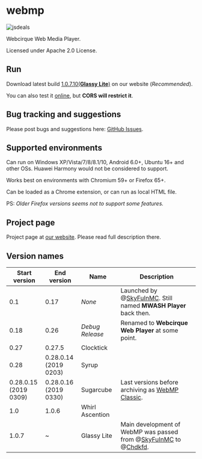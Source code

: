 # webmp

![jsdeals](https://github.com/webcirque/webmp/workflows/jsdeals/badge.svg)

Webcirque Web Media Player.

Licensed under Apache 2.0 License.

## Run

Download latest build [1.0.7.10(**Glassy Lite**)](https://webcirque.github.io/pwcq-pages/projects/webmp/builds/1.0.7.10.zip) on our website (_Recommended_).

You can also test it [online](https://webcirque.github.io/webmp), but **CORS will restrict it**.

## Bug tracking and suggestions

Please post bugs and suggestions here: [GitHub Issues](https://github.com/webcirque/webmp/issues).

## Supported environments

Can run on Windows XP/Vista/7/8/8.1/10, Android 6.0+, Ubuntu 16+ and other OSs. Huawei Harmony would not be considered to support.

Works best on environments with Chromium 59+ or Firefox 65+.

Can be loaded as a Chrome extension, or can run as local HTML file.

PS: _Older Firefox versions seems not to support some features._

## Project page

Project page at [our website](https://webcirque.github.io/pwcq-pages/project/webmp). Please read full description there.

<!--Get FLV [https://api.bilibili.com/x/player/playurl?avid=58451592&cid=101951691&qn=64&type=&otype=json]-->

## Version names

| Start version | End version | Name | Description |
| --- | --- | --- | --- |
| 0.1 | 0.17 | *None* | Launched by @[SkyFuInMC](https://github.com/SkyFuInMC). Still named **MWASH Player** back then. |
| 0.18 | 0.26 | *Debug Release* | Renamed to **Webcirque Web Player** at some point. |
| 0.27 | 0.27​.5 | Clocktick |  | @[Chdkfd](https://github.com/Chdkfd) joined development as UI designer and advisor.
| 0.28 | 0.28​​.0.14​(2019​0203) | Syrup |  |
| 0.28​.0.15​(2019​0309) | 0.28​.0.16​(2019​0330) | Sugarcube | Last versions before archiving as [WebMP Classic](https://github.com/webcirque/webmp-old). |
| 1.0 | 1.0.6 | Whirl Ascention |  |
| 1.0.7 | ~ | Glassy Lite | Main development of WebMP was passed from @[SkyFuInMC](https://github.com/SkyFuInMC) to @[Chdkfd](https://github.com/Chdkfd). |

